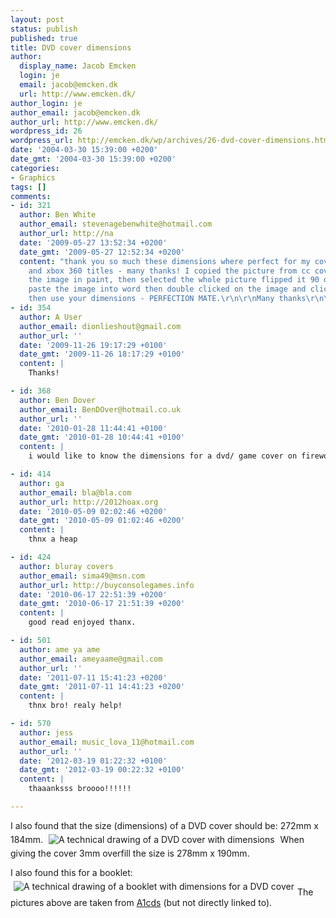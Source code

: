 ```yaml
---
layout: post
status: publish
published: true
title: DVD cover dimensions
author:
  display_name: Jacob Emcken
  login: je
  email: jacob@emcken.dk
  url: http://www.emcken.dk/
author_login: je
author_email: jacob@emcken.dk
author_url: http://www.emcken.dk/
wordpress_id: 26
wordpress_url: http://emcken.dk/wp/archives/26-dvd-cover-dimensions.html
date: '2004-03-30 15:39:00 +0200'
date_gmt: '2004-03-30 15:39:00 +0200'
categories:
- Graphics
tags: []
comments:
- id: 321
  author: Ben White
  author_email: stevenagebenwhite@hotmail.com
  author_url: http://na
  date: '2009-05-27 13:52:34 +0200'
  date_gmt: '2009-05-27 12:52:34 +0200'
  content: "thank you so much these dimensions where perfect for my covers for films
    and xbox 360 titles - many thanks! I copied the picture from cc covers then opened
    the image in paint, then selected the whole picture flipped it 90 degrees then
    paste the image into word then double clicked on the image and clicked on size
    then use your dimensions - PERFECTION MATE.\r\n\r\nMany thanks\r\n\r\nBen"
- id: 354
  author: A User
  author_email: dionlieshout@gmail.com
  author_url: ''
  date: '2009-11-26 19:17:29 +0100'
  date_gmt: '2009-11-26 18:17:29 +0100'
  content: |
    Thanks!

- id: 368
  author: Ben Dover
  author_email: BenDOver@hotmail.co.uk
  author_url: ''
  date: '2010-01-28 11:44:41 +0100'
  date_gmt: '2010-01-28 10:44:41 +0100'
  content: |
    i would like to know the dimensions for a dvd/ game cover on fireworks, thanks, Ben.

- id: 414
  author: ga
  author_email: bla@bla.com
  author_url: http://2012hoax.org
  date: '2010-05-09 02:02:46 +0200'
  date_gmt: '2010-05-09 01:02:46 +0200'
  content: |
    thnx a heap

- id: 424
  author: bluray covers
  author_email: sima49@msn.com
  author_url: http://buyconsolegames.info
  date: '2010-06-17 22:51:39 +0200'
  date_gmt: '2010-06-17 21:51:39 +0200'
  content: |
    good read enjoyed thanx.

- id: 501
  author: ame ya ame
  author_email: ameyaame@gmail.com
  author_url: ''
  date: '2011-07-11 15:41:23 +0200'
  date_gmt: '2011-07-11 14:41:23 +0200'
  content: |
    thnx bro! realy help!

- id: 570
  author: jess
  author_email: music_lova_11@hotmail.com
  author_url: ''
  date: '2012-03-19 01:22:32 +0100'
  date_gmt: '2012-03-19 00:22:32 +0100'
  content: |
    thaaanksss broooo!!!!!!

---
```

I also found that the size (dimensions) of a DVD cover should be: 272mm x 184mm.
<img style='border: 0px;margin:5px' src='/public/media/dvd_dimensions.png' alt='A technical drawing of a DVD cover with dimensions' />
When giving the cover 3mm overfill the size is 278mm x 190mm.

I also found this for a booklet:
<a href="/public/media/dvd_booklet.png"><img style='border: 0px;margin:5px;float: left;vertical-align: top' src='/public/media/dvd_booklet.thumb.png' alt='A technical drawing of a booklet with dimensions for a DVD cover' /></a>

The pictures above are taken from <a href="http://www.a1cds.co.uk/">A1cds</a> (but not directly linked to).

